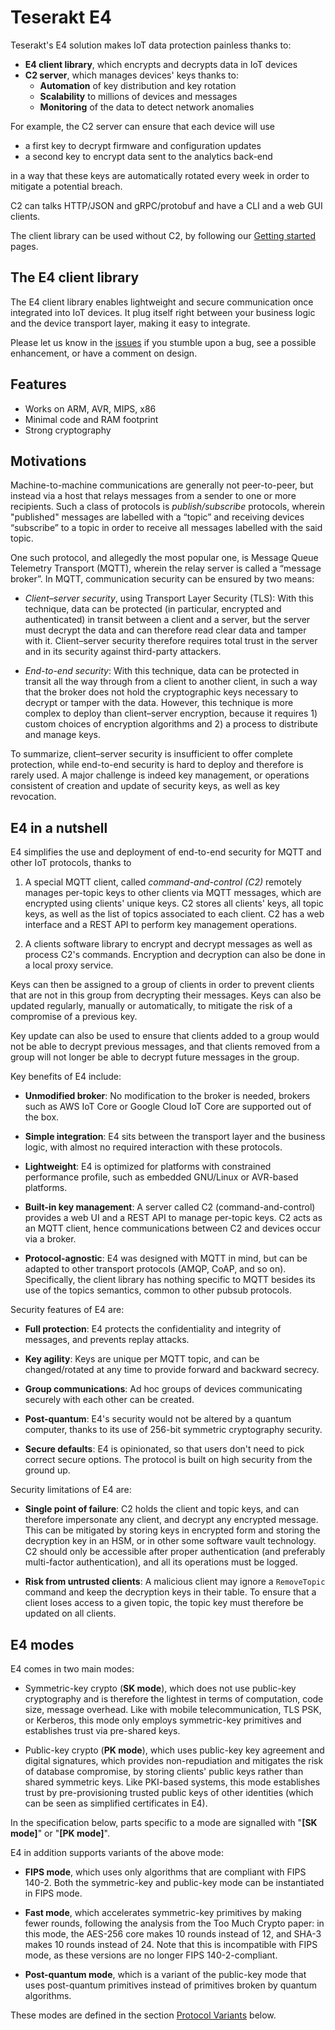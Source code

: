 # Teserakt E4

Teserakt's E4 solution makes IoT data protection painless thanks to:

* **E4 client library**, which encrypts and decrypts data in IoT devices
* **C2 server**, which manages devices' keys thanks to:
    - **Automation** of key distribution and key rotation
    - **Scalability** to millions of devices and messages
    - **Monitoring** of the data to detect network anomalies

For example, the C2 server can ensure that each device will use

* a first key to decrypt firmware and configuration updates
* a second key to encrypt data sent to the analytics back-end

in a way that these keys are automatically rotated every week in order
to mitigate a potential breach.

C2 can talks HTTP/JSON and gRPC/protobuf and have a CLI and a web GUI clients.

The client library can be used without C2, by following our [Getting started](getting-started) pages.

## The E4 client library

The E4 client library enables lightweight and secure communication once integrated into IoT devices.
It plug itself right between your business logic and the device transport layer, making it easy to integrate.

Please let us know in the [issues](https://github.com/teserakt-io/e4go/issues) if you stumble upon a bug, see a possible enhancement, or have a comment on design.

## Features

* Works on ARM, AVR, MIPS, x86
* Minimal code and RAM footprint
* Strong cryptography

## Motivations

Machine-to-machine communications are generally not peer-to-peer, but instead via a host that relays messages from a sender to one or more recipients.
Such a class of protocols is *publish/subscribe* protocols, wherein "published" messages are labelled with a “topic”  and receiving devices “subscribe” to a topic in order to receive all messages labelled with the said topic.

One such protocol, and allegedly the most popular one, is Message Queue Telemetry Transport (MQTT), wherein the relay server is called a “message broker”.
In MQTT, communication security can be ensured by two means:

* *Client–server security*, using Transport Layer Security (TLS): With this technique, data can be protected (in particular, encrypted and authenticated) in transit between a client and a server, but the server must decrypt the data and can therefore read clear data and tamper with it. Client–server security therefore requires total trust in the server and in its security against third-party attackers.

* *End-to-end security*: With this technique, data can be protected in transit all the way through from a client to another client, in such a way that the broker does not hold the cryptographic keys necessary to decrypt or tamper with the data. However, this technique is more complex to deploy than client–server encryption, because it requires 1) custom choices of encryption algorithms and 2) a process to distribute and manage keys.

To summarize, client–server security is insufficient to offer complete protection, while end-to-end security is hard to deploy and therefore is rarely used.
A major challenge is indeed key management, or operations consistent of creation and update of security keys, as well as key revocation.

## E4 in a nutshell

E4 simplifies the use and deployment of end-to-end security for MQTT and other IoT protocols, thanks to

1. A special MQTT client, called *command-and-control (C2)* remotely manages per-topic keys to other clients via MQTT messages, which are encrypted using clients' unique keys. C2 stores all clients' keys, all topic keys, as well as the list of topics associated to each client. C2 has a web interface and a REST API to perform key management operations.

2. A clients software library to encrypt and decrypt messages as well as process C2's commands. Encryption and decryption can also be done in a local proxy service.

Keys can then be assigned to a group of clients in order to prevent clients that are not in this group from decrypting their messages.
Keys can also be updated regularly, manually or automatically, to mitigate the risk of a compromise of a previous key.

Key update can also be used to ensure that clients added to a group would not be able to decrypt previous messages, and that clients removed from a group will not longer be able to decrypt future messages in the group.

Key benefits of E4 include:

* **Unmodified broker**: No modification to the broker is needed, brokers such as AWS IoT Core or Google Cloud IoT Core are supported out of the box.

* **Simple integration**: E4 sits between the transport layer and the business logic, with almost no required interaction with these protocols.

* **Lightweight**: E4 is optimized for platforms with constrained performance profile, such as embedded GNU/Linux or AVR-based platforms.

* **Built-in key management**: A server called C2 (command-and-control) provides a web UI and a REST API to manage per-topic keys. C2 acts as an MQTT client, hence communications between C2 and devices occur via a broker.

* **Protocol-agnostic**: E4 was designed with MQTT in mind, but can be adapted to other transport protocols (AMQP, CoAP, and so on). Specifically, the client library has nothing specific to MQTT besides its use of the topics semantics, common to other pubsub protocols.

Security features of E4 are:

* **Full protection**: E4 protects the confidentiality and integrity of messages, and prevents replay attacks.

* **Key agility**: Keys are unique per MQTT topic, and can be changed/rotated at any time to provide forward and backward secrecy.

* **Group communications**: Ad hoc groups of devices communicating securely with each other can be created.

* **Post-quantum**: E4's security would not be altered by a quantum computer, thanks to its use of 256-bit symmetric cryptography security.

* **Secure defaults**: E4 is opinionated, so that users don't need to pick correct secure options. The protocol is built on high security from the ground up.

Security limitations of E4 are:

* **Single point of failure**: C2 holds the client and topic keys, and can therefore impersonate any client, and decrypt any encrypted message. This can be mitigated by storing keys in encrypted form and storing the decryption key in an HSM, or in other some software vault technology. C2 should only be accessible after proper authentication (and preferably multi-factor authentication), and all its operations must be logged.

* **Risk from untrusted clients**: A malicious client may ignore a `RemoveTopic` command and keep the decryption keys in their table. To ensure that a client loses access to a given topic, the topic key must therefore be updated on all clients.

## E4 modes

E4 comes in two main modes:

* Symmetric-key crypto (**SK mode**), which does not use public-key cryptography and is therefore the lightest in terms of computation, code size, message overhead. Like with mobile telecommunication, TLS PSK, or Kerberos, this mode only employs symmetric-key primitives and establishes trust via pre-shared keys.

* Public-key crypto (**PK mode**), which uses public-key key agreement and digital signatures, which provides non-repudiation and mitigates the risk of database compromise, by storing clients' public keys rather than shared symmetric keys. Like PKI-based systems, this mode establishes trust by pre-provisioning trusted public keys of other identities (which can be seen as simplified certificates in E4).

In the specification below, parts specific to a mode are signalled with "**[SK mode]**" or "**[PK mode]**".

E4 in addition supports variants of the above mode:

* **FIPS mode**, which uses only algorithms that are compliant with FIPS 140-2. Both the symmetric-key and public-key mode can be instantiated in FIPS mode.

* **Fast mode**, which accelerates symmetric-key primitives by making fewer rounds, following the analysis from the Too Much Crypto paper: in this mode, the AES-256 core makes 10 rounds instead of 12, and SHA-3 makes 10 rounds instead of 24. Note that this is incompatible with FIPS mode, as these versions are no longer FIPS 140-2-compliant.

* **Post-quantum mode**, which is a variant of the public-key mode that uses post-quantum primitives instead of primitives broken by quantum algorithms.

These modes are defined in the section [Protocol Variants](protocol-variants) below.
